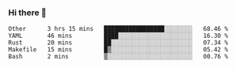 ### Hi there 👋

<!--
**yeya24/yeya24** is a ✨ _special_ ✨ repository because its `README.md` (this file) appears on your GitHub profile.

Here are some ideas to get you started:

- 🔭 I’m currently working on ...
- 🌱 I’m currently learning ...
- 👯 I’m looking to collaborate on ...
- 🤔 I’m looking for help with ...
- 💬 Ask me about ...
- 📫 How to reach me: ...
- 😄 Pronouns: ...
- ⚡ Fun fact: ...
-->

<!--START_SECTION:waka-->
```text
Other      3 hrs 15 mins   █████████████████░░░░░░░░   68.46 % 
YAML       46 mins         ████░░░░░░░░░░░░░░░░░░░░░   16.30 % 
Rust       20 mins         ██░░░░░░░░░░░░░░░░░░░░░░░   07.34 % 
Makefile   15 mins         █▒░░░░░░░░░░░░░░░░░░░░░░░   05.42 % 
Bash       2 mins          ▒░░░░░░░░░░░░░░░░░░░░░░░░   00.76 % 
```
<!--END_SECTION:waka-->
